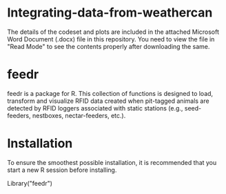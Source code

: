 # Integrating-data-from-weathercan

The details of the codeset and plots are included in the attached Microsoft Word Document (.docx) file in this repository. 
You need to view the file in "Read Mode" to see the contents properly after downloading the same.

feedr
=======
feedr is a package for R. This collection of functions is designed to load, transform and visualize RFID data created when pit-tagged animals are detected by RFID loggers associated with static stations (e.g., seed-feeders, nestboxes, nectar-feeders, etc.).

Installation
===============
To ensure the smoothest possible installation, it is recommended that you start a new R session before installing.


Library("feedr")
